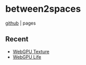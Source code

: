 # between2spaces

[github](https://github.com/between2spaces) | pages

## Recent

* [WebGPU Texture](/wgpu_texture)
* [WebGPU Life](/wgpu_life)

